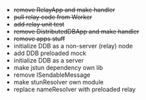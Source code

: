 - ~~remove RelayApp and make handler~~
- ~~pull relay code from Worker~~
- ~~add relay unit test~~
- ~~remove DistributedDBApp and make handler~~
- ~~remove apps stuff~~
- initialize DDB as a non-server (relay) node
- add DDB preloaded mock
- initialize DDB as a server
- make jstun dependency own lib
- remove ISendableMessage
- make stunResolver own module
- replace nameResolver with preloaded relay
